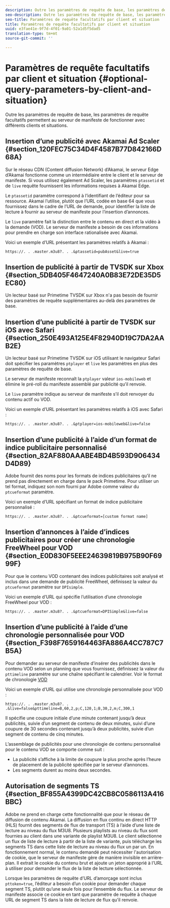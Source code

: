 ```yaml
---
description: Outre les paramètres de requête de base, les paramètres de requête facultatifs permettent au serveur de manifeste de fonctionner avec différents clients et situations.
seo-description: Outre les paramètres de requête de base, les paramètres de requête facultatifs permettent au serveur de manifeste de fonctionner avec différents clients et situations.
seo-title: Paramètres de requête facultatifs par client et situation
title: Paramètres de requête facultatifs par client et situation
uuid: e3fae41e-9f7d-4f01-9a01-52a1d5f5dad5
translation-type: tm+mt
source-git-commit: ''

---
```



# Paramètres de requête facultatifs par client et situation {#optional-query-parameters-by-client-and-situation}

Outre les paramètres de requête de base, les paramètres de requête facultatifs permettent au serveur de manifeste de fonctionner avec différents clients et situations.

## Insertion d’une publicité avec Akamai Ad Scaler {#section_120FEC75C34D4F4587B77D842166D68A}

Sur le réseau CDN (Content diffusion Network) d’Akamai, le serveur Edge d’Akamai fonctionne comme un intermédiaire entre le client et le serveur de manifeste. Si vous utilisez également Ad Scaler, les paramètres `ptassetid` et de `live` requête fournissent les informations requises à Akamai Edge.

Le `ptassetid` paramètre correspond à l’identifiant de l’éditeur pour sa ressource. Akamai l’utilise, plutôt que l’URL codée en base 64 que vous fournissez dans le cadre de l’URL de demande, pour identifier la liste de lecture à fournir au serveur de manifeste pour l’insertion d’annonces.

Le `live` paramètre fait la distinction entre le contenu en direct et la vidéo à la demande (VOD). Le serveur de manifeste a besoin de ces informations pour prendre en charge son interface rationalisée avec Akamai.

Voici un exemple d’URL présentant les paramètres relatifs à Akamai :

```
https://. . .master.m3u8?. . .&ptassetid=pubAsset&live=true
```

## Insertion de publicité à partir de TVSDK sur Xbox {#section_5DB405F4647240A0B83E72DE35D5EC80}

Un lecteur basé sur Primetime TVSDK sur Xbox n&#39;a pas besoin de fournir des paramètres de requête supplémentaires au-delà des paramètres de base.

## Insertion d’une publicité à partir de TVSDK sur iOS avec Safari {#section_250E493A125E4F82940D19C7DA2AAB2E}

Un lecteur basé sur Primetime TVSDK sur iOS utilisant le navigateur Safari doit spécifier les paramètres `ptplayer` et `live` les paramètres en plus des paramètres de requête de base.

Le serveur de manifeste reconnaît la `ptplayer` valeur `ios-mobileweb` et élimine le pré-roll du manifeste assemblé par publicité qu’il renvoie.

Le `live` paramètre indique au serveur de manifeste s’il doit renvoyer du contenu actif ou VOD.

Voici un exemple d’URL présentant les paramètres relatifs à iOS avec Safari :

```
https://. . .master.m3u8?. . .&ptplayer=ios-mobileweb&live=false
```

## Insertion d’une publicité à l’aide d’un format de indice publicitaire personnalisé {#section_82AF880AAABE4BD4B593D906434D4D89}

Adobe fournit des noms pour les formats de indices publicitaires qu’il ne prend pas directement en charge dans le pack Primetime. Pour utiliser un tel format, indiquez son nom fourni par Adobe comme valeur du `ptcueformat` paramètre.

Voici un exemple d’URL spécifiant un format de indice publicitaire personnalisé :

```
https://. . .master.m3u8?. . .&ptcueformat=[custom format name]
```

## Insertion d’annonces à l’aide d’indices publicitaires pour créer une chronologie FreeWheel pour VOD {#section_E0D830F5EEE24639819B975B90F6999F}

Pour que le contenu VOD contenant des indices publicitaires soit analysé et inclus dans une demande de publicité FreeWheel, définissez la valeur du `ptcueformat` paramètre sur `DPIsimple`.

Voici un exemple d’URL qui spécifie l’utilisation d’une chronologie FreeWheel pour VOD :

```
https://. . .master.m3u8?. . .&ptcueformat=DPISimple&live=false
```

## Insertion d’une publicité à l’aide d’une chronologie personnalisée pour VOD {#section_F398F7659164463FA886A4CC787C7B5A}

Pour demander au serveur de manifeste d’insérer des publicités dans le contenu VOD selon un planning que vous fournissez, définissez la valeur du `pttimeline` paramètre sur une chaîne spécifiant le calendrier. Voir le format de chronologie [VOD](../../msapi-topics/ms-changes-vod-timeline/ms-api-timeline-format.md)

Voici un exemple d’URL qui utilise une chronologie personnalisée pour VOD :

```
https://. . .master.m3u8?. . .&live=false&pttimeline=B,60,2,p;C,120,1;B,30,2,m;C,300,1
```

Il spécifie une coupure initiale d’une minute contenant jusqu’à deux publicités, suivie d’un segment de contenu de deux minutes, suivi d’une coupure de 30 secondes contenant jusqu’à deux publicités, suivie d’un segment de contenu de cinq minutes.

L’assemblage de publicités pour une chronologie de contenu personnalisé pour le contenu VOD se comporte comme suit :

* La publicité s’affiche à la limite de coupure la plus proche après l’heure de placement de la publicité spécifiée par le serveur d’annonces.
* Les segments durent au moins deux secondes.

## Autorisation de segments TS {#section_BF855A4399DC42CB8C0586113A416BBC}

Adobe ne prend en charge cette fonctionnalité que pour le réseau de diffusion de contenu Akamai. La diffusion en flux continu en direct HTTP (HLS) fournit des segments de flux de transport (TS) à l’aide d’une liste de lecture au niveau du flux M3U8. Plusieurs playlists au niveau du flux sont fournies au client dans une variante de playlist M3U8. Le client sélectionne un flux de liste de lecture à partir de la liste de variante, puis télécharge les segments TS dans cette liste de lecture au niveau du flux un par un. En fonctionnement normal, le contenu demandé peut nécessiter l&#39;autorisation de cookie, que le serveur de manifeste gère de manière invisible en arrière-plan. Il extrait le cookie du contenu brut et ajoute un jeton approprié à l’URL à utiliser pour demander le flux de la liste de lecture sélectionnée.

Lorsque les paramètres de requête d’URL d’amorçage sont inclus `pttoken=true`, l’éditeur a besoin d’un cookie pour demander chaque segment TS, plutôt qu’une seule fois pour l’ensemble du flux. Le serveur de manifeste associe ce cookie en tant que paramètre de requête à chaque URL de segment TS dans la liste de lecture de flux qu’il renvoie.
